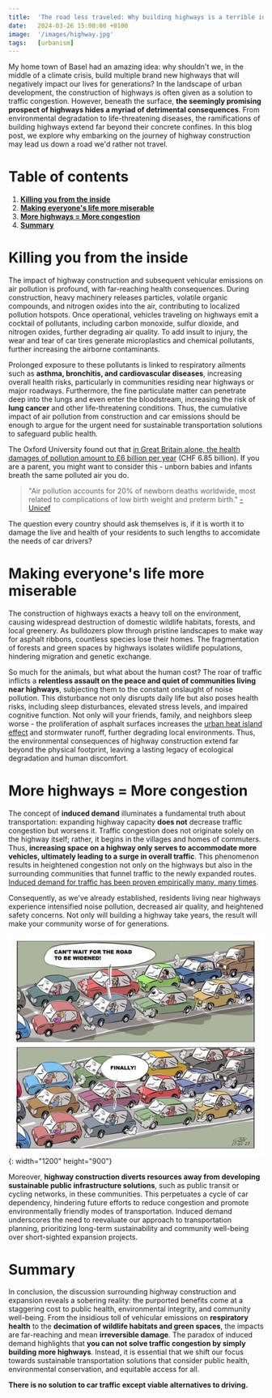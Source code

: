 ```yaml
---
title:  'The road less traveled: Why building highways is a terrible idea'
date:   2024-03-26 15:00:00 +0100
image:  '/images/highway.jpg'
tags:   [urbanism]
---
```


My home town of Basel had an amazing idea: why shouldn't we, in the middle of a climate crisis, build multiple brand new highways that will negatively impact our lives for generations? In the landscape of urban development, the construction of highways is often given as a solution to traffic congestion. However, beneath the surface, **the seemingly promising prospect of highways hides a myriad of detrimental consequences**. From environmental degradation to life-threatening diseases, the ramifications of building highways extend far beyond their concrete confines. In this blog post, we explore why embarking on the journey of highway construction may lead us down a road we'd rather not travel.

# Table of contents
1. [**Killing you from the inside**](#killing-you-from-the-inside)
2. [**Making everyone's life more miserable**](#making-everyones-life-more-miserable)
3. [**More highways = More congestion**](#more-highways--more-congestion)
4. [**Summary**](#summary)

# Killing you from the inside
The impact of highway construction and subsequent vehicular emissions on air pollution is profound, with far-reaching health consequences. During construction, heavy machinery releases particles, volatile organic compounds, and nitrogen oxides into the air, contributing to localized pollution hotspots. Once operational, vehicles traveling on highways emit a cocktail of pollutants, including carbon monoxide, sulfur dioxide, and nitrogen oxides, further degrading air quality. To add insult to injury, the wear and tear of car tires generate microplastics and chemical pollutants, further increasing the airborne contaminants. 

Prolonged exposure to these pollutants is linked to respiratory ailments such as **asthma, bronchitis, and cardiovascular diseases**, increasing overall health risks, particularly in communities residing near highways or major roadways. Furthermore, the fine particulate matter can penetrate deep into the lungs and even enter the bloodstream, increasing the risk of **lung cancer** and other life-threatening conditions. Thus, the cumulative impact of air pollution from construction and car emissions should be enough to argue for the urgent need for sustainable transportation solutions to safeguard public health.

The Oxford University found out that [in Great Britain alone, the health damages of pollution amount to £6 billion per year](https://www.ox.ac.uk/news/2018-06-06-pollution-cars-and-vans-costs-%C2%A36billion-year-health-damages) (CHF 6.85 billion). If you are a parent, you might want to consider this - unborn babies and infants breath the same polluted air you do.
> "Air pollution accounts for 20% of newborn deaths worldwide, most related to complications of low birth weight and preterm birth." [- Unicef](https://www.unicef.org/parenting/air-pollution)

The question every country should ask themselves is, if it is worth it to damage the live and health of your residents to such lengths to accomidate the needs of car drivers?

# Making everyone's life more miserable
The construction of highways exacts a heavy toll on the environment, causing widespread destruction of domestic wildlife habitats, forests, and local greenery. As bulldozers plow through pristine landscapes to make way for asphalt ribbons, countless species lose their homes. The fragmentation of forests and green spaces by highways isolates wildlife populations, hindering migration and genetic exchange.

So much for the animals, but what about the human cost? The roar of traffic inflicts a **relentless assault on the peace and quiet of communities living near highways**, subjecting them to the constant onslaught of noise pollution. This disturbance not only disrupts daily life but also poses health risks, including sleep disturbances, elevated stress levels, and impaired cognitive function. Not only will your friends, family, and neighbors sleep worse - the proliferation of asphalt surfaces increases the [urban heat island effect](https://www.meteoswiss.admin.ch/climate/the-climate-of-switzerland/urban-heat.html) and stormwater runoff, further degrading local environments. Thus, the environmental consequences of highway construction extend far beyond the physical footprint, leaving a lasting legacy of ecological degradation and human discomfort.

# More highways = More congestion
The concept of **induced demand** illuminates a fundamental truth about transportation: expanding highway capacity **does not** decrease traffic congestion but worsens it. Traffic congestion does not originate solely on the highway itself; rather, it begins in the villages and homes of commuters. Thus, **increasing space on a highway only serves to accommodate more vehicles, ultimately leading to a surge in overall traffic**. This phenomenon results in heightened congestion not only on the highways but also in the surrounding communities that funnel traffic to the newly expanded routes. [Induced demand for traffic has been proven empirically many, many times](https://link.springer.com/article/10.1007/BF00166218).

Consequently, as we've already established, residents living near highways experience intensified noise pollution, decreased air quality, and heightened safety concerns. Not only will building a highway take years, the result will make your community worse of for generations.

![Comic with driver being angry about congestion](../../images/cote-comic.png){: width="1200" height="900"}

Moreover, **highway construction diverts resources away from developing sustainable public infrastructure solutions**, such as public transit or cycling networks, in these communities. This perpetuates a cycle of car dependency, hindering future efforts to reduce congestion and promote environmentally friendly modes of transportation. Induced demand underscores the need to reevaluate our approach to transportation planning, prioritizing long-term sustainability and community well-being over short-sighted expansion projects.

# Summary
In conclusion, the discussion surrounding highway construction and expansion reveals a sobering reality: the purported benefits come at a staggering cost to public health, environmental integrity, and community well-being. From the insidious toll of vehicular emissions on **respiratory health** to the **decimation of wildlife habitats and green spaces**, the impacts are far-reaching and mean **irreversible damage**. The paradox of induced demand highlights that **you can not solve traffic congestion by simply building more highways**. Instead, it is essential that we shift our focus towards sustainable transportation solutions that consider public health, environmental conservation, and equitable access for all.

**There is no solution to car traffic except viable alternatives to driving.**